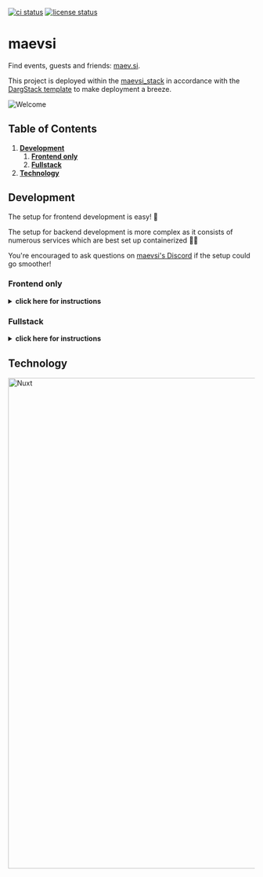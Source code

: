 [![ci status][ci-image]][ci-url]
[![license status][license-image]][license-url]

[ci-image]: https://img.shields.io/github/actions/workflow/status/maevsi/maevsi/ci.yml
[ci-url]: https://github.com/maevsi/maevsi/actions/workflows/ci.yml
[license-image]: https://app.fossa.com/api/projects/git%2Bgithub.com%2Fmaevsi%2Fmaevsi.svg?type=shield
[license-url]: https://app.fossa.com/projects/git%2Bgithub.com%2Fmaevsi%2Fmaevsi?ref=badge_shield

# maevsi

Find events, guests and friends: [maev.si](https://maev.si/).

This project is deployed within the [maevsi_stack](https://github.com/maevsi/maevsi_stack/) in accordance with the [DargStack template](https://github.com/dargstack/dargstack_template/) to make deployment a breeze.

![Welcome](https://maev.si/__og-image__/image/og.png "maevsi")

## Table of Contents
1. **[Development](#development)**
    1. **[Frontend only](#frontend-only)**
    1. **[Fullstack](#fullstack)**
1. **[Technology](#technology)**

## Development

The setup for frontend development is easy! 💅

The setup for backend development is more complex as it consists of numerous services which are best set up containerized 🧑‍💻

You're encouraged to ask questions on [maevsi's Discord](https://discord.gg/E3hD3wEUQ4) if the setup could go smoother!

### Frontend only

<details>
  <summary><b>click here for instructions</b></summary>

#### Preparation

1. (optional) if you're on Windows, you might want to [setup WSL](https://docs.microsoft.com/en-us/windows/wsl/install) to be able to use all Linux functionality this project utilizes
1. [install Git](https://git-scm.com/) to download this project's modules and participate in version management
1. [install nvm](https://github.com/nvm-sh/nvm#installing-and-updating) to be able to switch the currently active [Node.js](https://nodejs.org/en/) version on your machine (useful when working on multiple Node.js projects)

#### Setup

1. create a directory named `maevsi` in a directory of your liking
1. download this repository into that newly created directory:
    ```sh
    cd maevsi
    git clone https://github.com/maevsi/maevsi.git
    ```
1. switch into the `maevsi` subdirectory and setup Node:
    ```sh
    cd maevsi
    nvm install
    ```
1. then install all dependencies using [pnpm](https://pnpm.io/), which should include the **src** directory automatically:
    ```sh
    corepack enable
    pnpm install
    ```
1. finally, start the frontend:

    ```sh
    cd src
    pnpm dev
    ```
1. you should now be able to access maevsi under http://localhost:3000/! 🎉

</details>

### Fullstack
<details>
  <summary><b>click here for instructions</b></summary>

#### Preparation

1. if you're on Windows, [setup WSL](https://docs.microsoft.com/en-us/windows/wsl/install) to be able to use all Linux functionality this project utilizes
1. [install Git](https://git-scm.com/) to download this project's modules and participate in version management
1. [install nvm](https://github.com/nvm-sh/nvm#installing-and-updating) to be able to switch the currently active [Node.js](https://nodejs.org/en/) version on your machine
1. [install mkcert](https://github.com/FiloSottile/mkcert#installation) for development certificate generation and installation, so that all services are available through https
1. [install Docker](https://docs.docker.com/engine/install/) so that all services run in their [containers](https://en.wikipedia.org/wiki/Containerization)
1. [install dargstack](https://github.com/dargstack/dargstack#installation-example) to bootstrap a [Docker stack](https://docs.docker.com/engine/reference/commandline/stack/) setup


#### Setup

1. create a directory named `maevsi` in a directory of your liking
1. download the project modules [maevsi](https://github.com/maevsi/maevsi), [maevsi_stack](https://github.com/maevsi/maevsi_stack), [sqitch](https://github.com/maevsi/sqitch) and [stomper](https://github.com/maevsi/stomper) into that newly created directory:
    ```sh
    cd maevsi
    git clone https://github.com/maevsi/maevsi.git
    git clone https://github.com/maevsi/maevsi_stack.git
    git clone https://github.com/maevsi/sqitch.git
    git clone https://github.com/maevsi/stomper.git
    ```
    - **maevsi** contains the frontend and database migrations
    - **maevsi_stack** is the service configuration
    - **sqitch** is the database migration service
    - **stomper** is the service that sends emails
1. switch into the `maevsi` subdirectory and setup Node:
    ```sh
    cd maevsi
    nvm install
    ```
1. then install all dependencies using [pnpm](https://pnpm.io/), including the **src** directory:
    ```sh
    corepack enable
    pnpm install
    ```
1. configure maevsi's [DargStack](https://github.com/dargstack/dargstack) then take note of the following output:
    ```sh
    cd ../maevsi_stack/src/development
    cp stack.env.template stack.env
    pnpm store path
    ```
1. use the previous command's path output to fill the `PNPM_STORE_DIR` variabe using the editor of your choice:
    ```sh
    $EDITOR stack.env
    ```
1. install a root development certificate on your system and create subcertificates for the application to have all services available under `https`:
    ```sh
    mkcert -install
    ./certificates/mkcert.sh
    ```
    > Note that in a WSL setup `mkcert` does not import the root certificate authority into your browsers' certificate store.
    You'd need to manually add this certificate to your browsers' storage then.
    You can find the directory containing the certificate file by running `mkcert -CAROOT`.
1. you are now ready to start everything up:
    ```sh
    cd ../../
    dargstack deploy
    ```
1. finally, create the Docker development images for `maevsi`, `sqitch` and `stomper` so that their services start successfully:
    ```sh
    dargstack build maevsi
    dargstack build sqitch
    dargstack build stomper
    ```
1. you should now be able to access maevsi under https://localhost! 🎉

    If there are issues, you can debug the services as described in the following "Container Management" section.


#### Container Management

To see if services are running or not you can use [Portainer](https://www.portainer.io/) if you prefer a web view instead of the command line.
Head to [this gist](https://gist.github.com/dargmuesli/5808c950c03b2b49754681e1d9e5cb4e) for the Portainer setup command.
When the container is running, you'll be able to access Portainer under https://localhost:9443.
You may be asked to accept the risk of a self-signed certificate, which is ok to do at this time.
On your local Portainer website, create a user, add an environment, start the Docker wizard, choose "Socket", name it e.g. "local" and close the wizard.
Under "home", select the newly created environment then.
You'll have access to all containers, images, volumes and more via the left sidebar then.
</details>


## Technology

[<img src="https://nuxt.com/assets/design-kit/logo-green-black.svg" alt="Nuxt" width="1000"/>](https://nuxt.com)
